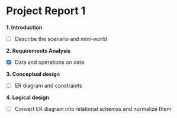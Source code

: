# Project Report 1

**1. Introduction**

- [ ] Describe the scenario and mini-world

**2. Requirements Analysis**

- [x] Data and operations on data

**3. Conceptual design**

- [ ] ER diagram and constraints

**4. Logical design**

- [ ] Convert ER diagram into relational schemas and normalize them


